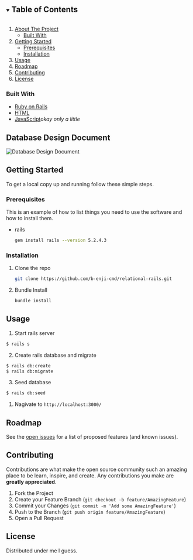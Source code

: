 




<!--
*** Thanks for checking out the Best-README-Template. If you have a suggestion
*** that would make this better, please fork the repo and create a pull request
*** or simply open an issue with the tag "enhancement".
*** Thanks again! Now go create something AMAZING! :D
***
***
***
*** To avoid retyping too much info. Do a search and replace for the following:
*** b-enji-cmd, relational-rails, twitter_handle, email, project_title, project_description
-->



<!-- PROJECT SHIELDS -->
<!--
*** I'm using markdown "reference style" links for readability.
*** Reference links are enclosed in brackets [ ] instead of parentheses ( ).
*** See the bottom of this document for the declaration of the reference variables
*** for contributors-url, forks-url, etc. This is an optional, concise syntax you may use.
*** https://www.markdownguide.org/basic-syntax/#reference-style-links
-->







<!-- TABLE OF CONTENTS -->
<details open="open">
  <summary><h2 style="display: inline-block">Table of Contents</h2></summary>
  <ol>
    <li>
      <a href="#about-the-project">About The Project</a>
      <ul>
        <li><a href="#built-with">Built With</a></li>
      </ul>
    </li>
    <li>
      <a href="#getting-started">Getting Started</a>
      <ul>
        <li><a href="#prerequisites">Prerequisites</a></li>
        <li><a href="#installation">Installation</a></li>
      </ul>
    </li>
    <li><a href="#usage">Usage</a></li>
    <li><a href="#roadmap">Roadmap</a></li>
    <li><a href="#contributing">Contributing</a></li>
    <li><a href="#license">License</a></li>
  </ol>
</details>



### Built With

* [Ruby on Rails](https://rubyonrails.org)
* [HTML](https://html.com)
* [JavaScript](https://www.javascript.com)_okay only a little_


## Database Design Document
![Database Design Document](https://user-images.githubusercontent.com/72330302/106669080-58750400-6568-11eb-81cb-1bf2c4ba342b.png)


<!-- GETTING STARTED -->
## Getting Started

To get a local copy up and running follow these simple steps.

### Prerequisites

This is an example of how to list things you need to use the software and how to install them.
* rails
  ```sh
  gem install rails --version 5.2.4.3
  ```

### Installation

1. Clone the repo
   ```sh
   git clone https://github.com/b-enji-cmd/relational-rails.git
   ```
2. Bundle Install
   ```sh
   bundle install
   ```



<!-- USAGE EXAMPLES -->
## Usage

1. Start rails server
```sh
$ rails s
```
2. Create rails database and migrate
```sh
$ rails db:create
$ rails db:migrate
```
3. Seed database
```sh
$ rails db:seed
```
1. Nagivate to `http://localhost:3000/`




<!-- ROADMAP -->
## Roadmap

See the [open issues](https://github.com/b-enji-cmd/relational-rails/issues) for a list of proposed features (and known issues).



<!-- CONTRIBUTING -->
## Contributing

Contributions are what make the open source community such an amazing place to be learn, inspire, and create. Any contributions you make are **greatly appreciated**.

1. Fork the Project
2. Create your Feature Branch (`git checkout -b feature/AmazingFeature`)
3. Commit your Changes (`git commit -m 'Add some AmazingFeature'`)
4. Push to the Branch (`git push origin feature/AmazingFeature`)
5. Open a Pull Request



<!-- LICENSE -->
## License

Distributed under me I guess.


